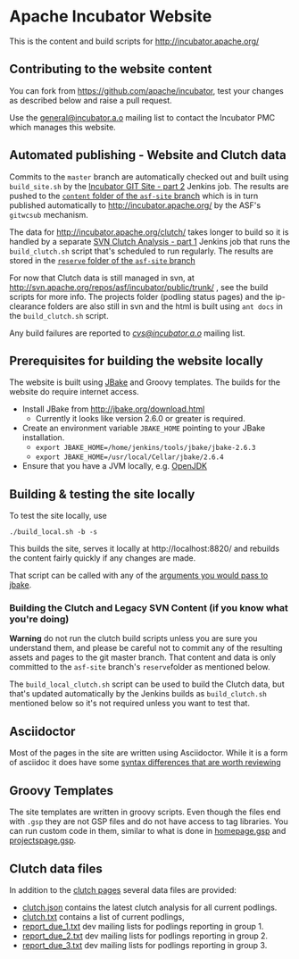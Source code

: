 # Apache Incubator Website

This is the content and build scripts for http://incubator.apache.org/

## Contributing to the website content

You can fork from https://github.com/apache/incubator, test your changes as described below
and raise a pull request.

Use the [general@incubator.a.o](https://lists.apache.org/list.html?general@incubator.apache.org) mailing list to contact
the Incubator PMC which manages this website.

## Automated publishing - Website and Clutch data

Commits to the `master` branch are automatically checked out and built using `build_site.sh` by the 
[Incubator GIT Site - part 2](https://ci-builds.apache.org/job/Incubator/job/Incubator-GIT-Site-part-2/)
Jenkins job. The results are pushed to the [`content` folder of the `asf-site` branch](https://github.com/apache/incubator/tree/asf-site/content)
which is in turn published automatically to http://incubator.apache.org/ by the ASF's `gitwcsub` mechanism.

The data for http://incubator.apache.org/clutch/ takes longer to build so it is handled by a separate
[SVN Clutch Analysis - part 1](https://ci-builds.apache.org/job/Incubator/job/Incubator-SVN-Clutch-Analysis-part-1/)
Jenkins job that runs the `build_clutch.sh` script that's scheduled to run regularly. The results are stored in the 
[`reserve` folder of the `asf-site` branch](https://github.com/apache/incubator/tree/asf-site/reserve)

For now that Clutch data is still managed in svn, at http://svn.apache.org/repos/asf/incubator/public/trunk/ , see
the build scripts for more info. The projects folder (podling status pages) and the ip-clearance folders are also still in svn
and the html is built using `ant docs` in the `build_clutch.sh` script.

Any build failures are reported to *[cvs@incubator.a.o](https://lists.apache.org/list.html?cvs@incubator.apache.org)*
mailing list.

## Prerequisites for building the website locally

The website is built using [JBake](https://jbake.org/) and Groovy templates.
The builds for the website do require internet access.

- Install JBake from http://jbake.org/download.html
  - Currently it looks like version 2.6.0 or greater is required.
- Create an environment variable `JBAKE_HOME` pointing to your JBake installation.
  - `export JBAKE_HOME=/home/jenkins/tools/jbake/jbake-2.6.3`
  - `export JBAKE_HOME=/usr/local/Cellar/jbake/2.6.4`
- Ensure that you have a JVM locally, e.g. [OpenJDK](http://openjdk.java.net/install/)

## Building & testing the site locally

To test the site locally, use 

    ./build_local.sh -b -s
    
This builds the site, serves it locally at  http://localhost:8820/ and rebuilds the content fairly
quickly if any changes are made.

That script can be called with any of the [arguments you would pass to jbake](https://jbake.org/docs/2.6.4/#bake_command).

### Building the Clutch and Legacy SVN Content (if you know what you're doing)

**Warning** do not run the clutch build scripts unless you are sure you understand them, and please be careful not to commit any of the resulting assets and pages to the git master branch. That content and data is only committed to the `asf-site` 
branch's `reserve`folder as mentioned below.

The `build_local_clutch.sh` script can be used to build the Clutch data, but that's updated automatically by the Jenkins 
builds as `build_clutch.sh` mentioned below so it's not required unless you want to test that.

## Asciidoctor

Most of the pages in the site are written using Asciidoctor.
While it is a form of asciidoc it does have some [syntax differences that are worth reviewing](http://asciidoctor.org/docs/asciidoc-syntax-quick-reference/)

## Groovy Templates

The site templates are written in groovy scripts.
Even though the files end with `.gsp` they are not GSP files and do not have access to tag libraries.
You can run custom code in them, similar to what is done in [homepage.gsp](templates/homepage.gsp) and [projectspage.gsp](templates/projectspage.gsp).

## Clutch data files

In addition to the [clutch pages](https://incubator.apache.org/clutch/) several data files are provided:

* [clutch.json](https://incubator.apache.org/clutch.json) contains the latest clutch analysis for all current podlings.
* [clutch.txt](https://incubator.apache.org/clutch.txt) contains a list of current podlings,
* [report_due_1.txt](https://incubator.apache.org/report_due_1.txt) dev mailing lists for podlings reporting in group 1.
* [report_due_2.txt](https://incubator.apache.org/report_due_2.txt) dev mailing lists for podlings reporting in group 2.
* [report_due_3.txt](https://incubator.apache.org/report_due_3.txt) dev mailing lists for podlings reporting in group 3.
